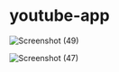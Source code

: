 # youtube-app

![Screenshot (49)](https://user-images.githubusercontent.com/72148597/106311741-9f72a900-628b-11eb-91e8-8781f139075f.png)



![Screenshot (47)](https://user-images.githubusercontent.com/72148597/106311768-a7cae400-628b-11eb-8459-6b194a6d67d3.png)
